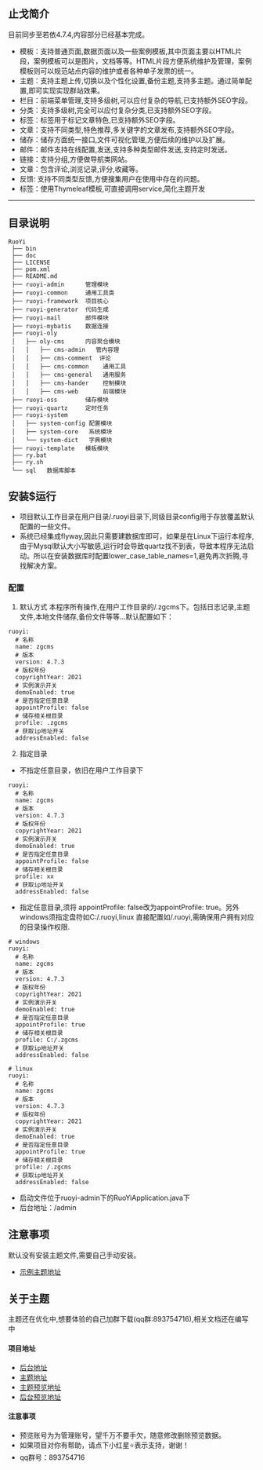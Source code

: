 ## 止戈简介
目前同步至若依4.7.4,内容部分已经基本完成。
* 模板：支持普通页面,数据页面以及一些案例模板,其中页面主要以HTML片段，案例模板可以是图片，文档等等。HTML片段方便系统维护及管理，案例模板则可以规范站点内容的维护或者各种单子发票的统一。
* 主题：支持主题上传,切换以及个性化设置,备份主题,支持多主题。通过简单配置,即可实现实现群站效果。
* 栏目：前端菜单管理,支持多级树,可以应付复杂的导航,已支持额外SEO字段。
* 分类：支持多级树,完全可以应付复杂分类,已支持额外SEO字段。
* 标签：标签用于标记文章特色,已支持额外SEO字段。
* 文章：支持不同类型,特色推荐,多关键字的文章发布,支持额外SEO字段。
* 储存：储存方面统一接口,文件可视化管理,方便后续的维护以及扩展。
* 邮件：邮件支持在线配置,发送,支持多种类型邮件发送,支持定时发送。
* 链接：支持分组,方便做导航类网站。
* 文章：包含评论,浏览记录,评分,收藏等。
* 反馈: 支持不同类型反馈,方便搜集用户在使用中存在的问题。
* 标签：使用Thymeleaf模板,可直接调用service,简化主题开发
***

## 目录说明
```
RuoYi
 ├── bin
 ├── doc
 ├── LICENSE
 ├── pom.xml
 ├── README.md
 ├── ruoyi-admin      管理模块
 ├── ruoyi-common     通用工具类
 ├── ruoyi-framework  项目核心
 ├── ruoyi-generator  代码生成
 ├── ruoyi-mail       邮件模块
 ├── ruoyi-mybatis    数据连接
 ├── ruoyi-oly
 │   ├── oly-cms      内容聚合模块
 │   │   ├── cms-admin   管内容理
 │   │   ├── cms-comment  评论
 │   │   ├── cms-common    通用工具
 │   │   ├── cms-general   通用服务
 │   │   ├── cms-hander    控制模块
 │   │   ├── cms-web       前端模块
 ├── ruoyi-oss        储存模块
 ├── ruoyi-quartz     定时任务
 ├── ruoyi-system
 │   ├── system-config 配置模块
 │   ├── system-core   系统模块
 │   └── system-dict   字典模块
 ├── ruoyi-template   模板模块
 ├── ry.bat
 ├── ry.sh
 └── sql   数据库脚本
```

## 安装$运行
- 项目默认工作目录在用户目录/.ruoyi目录下,同级目录config用于存放覆盖默认配置的一些文件。
- 系统已经集成flyway,因此只需要建数据库即可，如果是在Linux下运行本程序,由于Mysql默认大小写敏感,运行时会导致quartz找不到表，导致本程序无法启动。所以在安装数据库时配置lower_case_table_names=1,避免再次折腾,寻找解决方案。
### 配置
  1. 默认方式
 本程序所有操作,在用户工作目录的/.zgcms下。包括日志记录,主题文件,本地文件储存,备份文件等等...默认配置如下：

```
ruoyi:
  # 名称
  name: zgcms
  # 版本
  version: 4.7.3
  # 版权年份
  copyrightYear: 2021
  # 实例演示开关
  demoEnabled: true
  # 是否指定任意目录
  appointProfile: false
  # 储存相关根目录
  profile: .zgcms
  # 获取ip地址开关
  addressEnabled: false
```
2. 指定目录
- 不指定任意目录，依旧在用户工作目录下

```
ruoyi:
  # 名称
  name: zgcms
  # 版本
  version: 4.7.3
  # 版权年份
  copyrightYear: 2021
  # 实例演示开关
  demoEnabled: true
  # 是否指定任意目录
  appointProfile: false
  # 储存相关根目录
  profile: xx
  # 获取ip地址开关
  addressEnabled: false
```

- 指定任意目录,须将 appointProfile: false改为appointProfile: true。另外windows须指定盘符如C:/.ruoyi,linux 直接配置如/.ruoyi,需确保用户拥有对应的目录操作权限.

```
# windows
ruoyi:
  # 名称
  name: zgcms
  # 版本
  version: 4.7.3
  # 版权年份
  copyrightYear: 2021
  # 实例演示开关
  demoEnabled: true
  # 是否指定任意目录
  appointProfile: true
  # 储存相关根目录
  profile: C:/.zgcms
  # 获取ip地址开关
  addressEnabled: false
```

```
# linux
ruoyi:
  # 名称
  name: zgcms
  # 版本
  version: 4.7.3
  # 版权年份
  copyrightYear: 2021
  # 实例演示开关
  demoEnabled: true
  # 是否指定任意目录
  appointProfile: true
  # 储存相关根目录
  profile: /.zgcms
  # 获取ip地址开关
  addressEnabled: false
```

- 启动文件位于ruoyi-admin下的RuoYiApplication.java下
- 后台地址：/admin


## 注意事项
默认没有安装主题文件,需要自己手动安装。
- [示例主题地址](https://gitee.com/Getawy/zgblog)

## 关于主题
  主题还在优化中,想要体验的自己加群下载(qq群:893754716),相关文档还在编写中
#### 项目地址
- [后台地址](https://gitee.com/Getawy/zhige)
- [主题地址](https://gitee.com/Getawy/zgblog)
- [主题预览地址](pingpinduo.site)
- [后台预览地址](pingpinduo.site/admin)
#### 注意事项
- 预览账号为为管理账号，望千万不要手欠，随意修改删除预览数据。
- 如果项目对你有帮助，请点下小红星⭐表示支持，谢谢！
- qq群号：893754716




